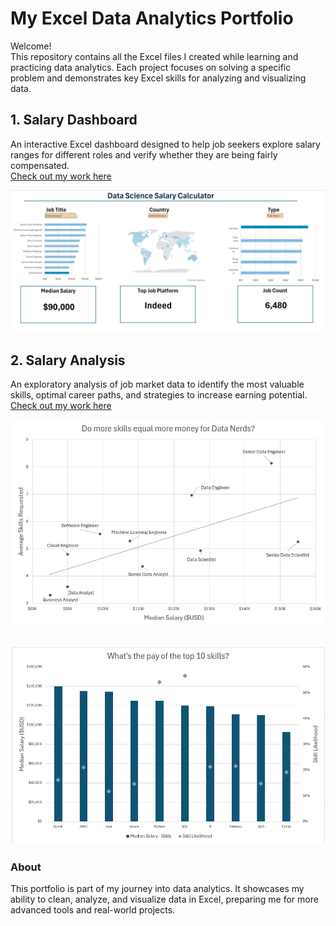 # My Excel Data Analytics Portfolio

Welcome!  
This repository contains all the Excel files I created while learning and practicing data analytics. Each project focuses on solving a specific problem and demonstrates key Excel skills for analyzing and visualizing data.

## 1. Salary Dashboard
An interactive Excel dashboard designed to help job seekers explore salary ranges for different roles and verify whether they are being fairly compensated.  
[Check out my work here](Project_1-Dashboard)

![Salary Dashboard](./Project_1-Dashboard/images/dashboard.png)

## 2. Salary Analysis
An exploratory analysis of job market data to identify the most valuable skills, optimal career paths, and strategies to increase earning potential.  
[Check out my work here](Project_2-Analysis)

![2_Project Analysis chart 1](./Project_2-Analysis\images\image-1.png)

![2_Project Analysis chart 3](./Project_2-Analysis\images\image-2.png)
---

### About
This portfolio is part of my journey into data analytics. It showcases my ability to clean, analyze, and visualize data in Excel, preparing me for more advanced tools and real-world projects.
